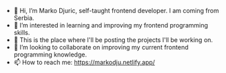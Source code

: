 - 👋 Hi, I’m Marko Djuric, self-taught frontend developer. I am coming from Serbia.
- 👀 I’m interested in learning and improving my frontend programming skills.
- 🌱 This is the place where I'll be posting the projects I'll be working on.
- 💞️ I’m looking to collaborate on improving my current frontend programming knowledge.
- 📫 How to reach me: https://markodju.netlify.app/

<!---
markodju18/markodju18 is a ✨ special ✨ repository because its `README.md` (this file) appears on your GitHub profile.
You can click the Preview link to take a look at your changes.
--->
